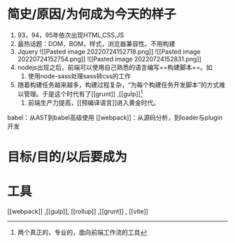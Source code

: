# 简史/原因/为何成为今天的样子
1. 93，94，95年依次出现HTML,CSS,JS
2. 最热话题：DOM，BOM，样式，浏览器兼容性。不用构建
3. Jquery
![[Pasted image 20220724152718.png]]
![[Pasted image 20220724152754.png]]
![[Pasted image 20220724152831.png]]
4. nodejs出现之后，前端可以使用自己熟悉的语言编写==构建脚本==。如
	1. 使用node-sass处理sass转css的工作
5. 随着构建任务越来越多，构建过程复杂，“为每个构建任务开发脚本”的方式难以管理。于是这个时代有了[[grunt]] ,[[gulp]][^1]
	1. 前端生产力提高，[[预编译语言]]进入黄金时代。

babel：从AST到babel高级使用
[[webpack]]：从源码分析，到loader与plugin开发
# 目标/目的/以后要成为
# 工具

[[webpack]] ,[[gulp]], [[rollup]] ,[[grunt]] , [[vite]]

[^1]: 两个真正的，专业的，面向前端工作流的工具
